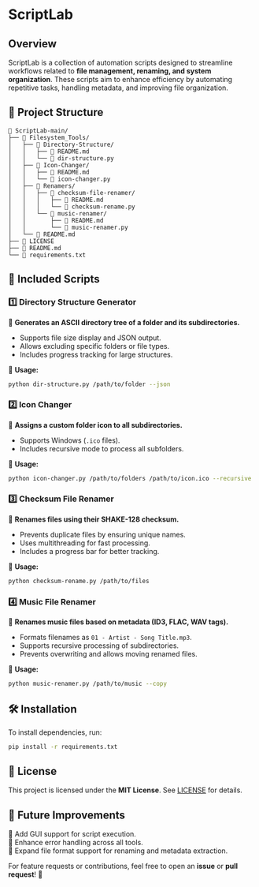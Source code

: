 # ScriptLab

## Overview
ScriptLab is a collection of automation scripts designed to streamline workflows related to **file management, renaming, and system organization**. These scripts aim to enhance efficiency by automating repetitive tasks, handling metadata, and improving file organization.

## 📂 Project Structure
```
📂 ScriptLab-main/
├── 📂 Filesystem_Tools/
│   ├── 📂 Directory-Structure/
│   │   ├── 📄 README.md
│   │   └── 📄 dir-structure.py
│   ├── 📂 Icon-Changer/
│   │   ├── 📄 README.md
│   │   └── 📄 icon-changer.py
│   ├── 📂 Renamers/
│   │   ├── 📂 checksum-file-renamer/
│   │   │   ├── 📄 README.md
│   │   │   └── 📄 checksum-rename.py
│   │   └── 📂 music-renamer/
│   │       ├── 📄 README.md
│   │       └── 📄 music-renamer.py
│   └── 📄 README.md
├── 📄 LICENSE
├── 📄 README.md
└── 📄 requirements.txt
```

## 🔹 Included Scripts
### **1️⃣ Directory Structure Generator**
📌 **Generates an ASCII directory tree of a folder and its subdirectories.**
- Supports file size display and JSON output.
- Allows excluding specific folders or file types.
- Includes progress tracking for large structures.

📍 **Usage:**
```bash
python dir-structure.py /path/to/folder --json
```

### **2️⃣ Icon Changer**
📌 **Assigns a custom folder icon to all subdirectories.**
- Supports Windows (`.ico` files).
- Includes recursive mode to process all subfolders.

📍 **Usage:**
```bash
python icon-changer.py /path/to/folders /path/to/icon.ico --recursive
```

### **3️⃣ Checksum File Renamer**
📌 **Renames files using their SHAKE-128 checksum.**
- Prevents duplicate files by ensuring unique names.
- Uses multithreading for fast processing.
- Includes a progress bar for better tracking.

📍 **Usage:**
```bash
python checksum-rename.py /path/to/files
```

### **4️⃣ Music File Renamer**
📌 **Renames music files based on metadata (ID3, FLAC, WAV tags).**
- Formats filenames as `01 - Artist - Song Title.mp3`.
- Supports recursive processing of subdirectories.
- Prevents overwriting and allows moving renamed files.

📍 **Usage:**
```bash
python music-renamer.py /path/to/music --copy
```

## 🛠 Installation
To install dependencies, run:
```bash
pip install -r requirements.txt
```

## 📜 License
This project is licensed under the **MIT License**. See [LICENSE](LICENSE) for details.

## 🚀 Future Improvements
🔹 Add GUI support for script execution.  
🔹 Enhance error handling across all tools.  
🔹 Expand file format support for renaming and metadata extraction.  

For feature requests or contributions, feel free to open an **issue** or **pull request**! 🚀
